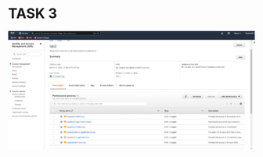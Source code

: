 # TASK 3
![IAM Role](https://github.com/thaivinh99/AWS-Vinh-Feb-13th/blob/main/LAB3.1/1.IAM-Role.png)
